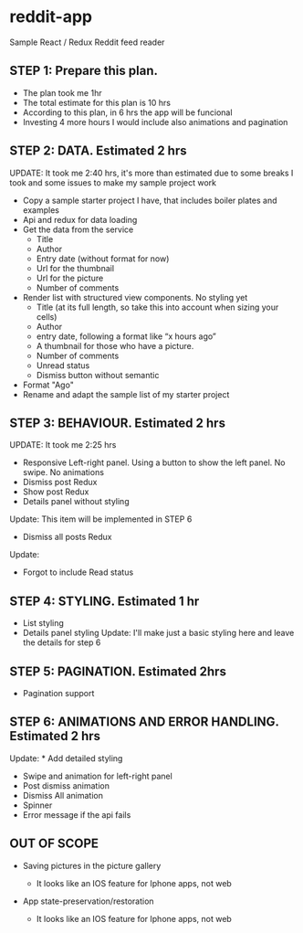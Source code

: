 # reddit-app
Sample React / Redux Reddit feed reader


## STEP 1: Prepare this plan. 

  - The plan took me 1hr
  - The total estimate for this plan is 10 hrs
  - According to this plan, in 6 hrs the app will be funcional
  - Investing 4 more hours I would include also animations and pagination

## STEP 2: DATA. Estimated 2 hrs

UPDATE: It took me 2:40 hrs, it's more than estimated due to some breaks I took and some issues to make my sample project work

* Copy a sample starter project I have, that includes boiler plates and examples
* Api and redux for data loading
* Get the data from the service
  - Title
  - Author
  - Entry date (without format for now)
  - Url for the thumbnail
  - Url for the picture
  - Number of comments
* Render list with structured view components. No styling yet
  - Title (at its full length, so take this into account when sizing your cells)
  - Author
  - entry date, following a format like “x hours ago” 
  - A thumbnail for those who have a picture.
  - Number of comments
  - Unread status
  - Dismiss button without semantic
* Format "Ago"
* Rename and adapt the sample list of my starter project

## STEP 3: BEHAVIOUR. Estimated 2 hrs
UPDATE: It took me 2:25 hrs

* Responsive Left-right panel. Using a button to show the left panel. No swipe. No animations
* Dismiss post Redux
* Show post Redux
* Details panel without styling

Update: This item will be implemented in STEP 6
* Dismiss all posts Redux

 Update:
 * Forgot to include Read status

## STEP 4: STYLING. Estimated 1 hr

* List styling
* Details panel styling
Update: I'll make just a basic styling here and leave the details for step 6

## STEP 5: PAGINATION. Estimated 2hrs

* Pagination support

## STEP 6: ANIMATIONS AND ERROR HANDLING. Estimated 2 hrs

Update: * Add detailed styling
* Swipe and animation for left-right panel
* Post dismiss animation
* Dismiss All animation
* Spinner
* Error message if the api fails

## OUT OF SCOPE

* Saving pictures in the picture gallery
  - It looks like an IOS feature for Iphone apps, not web

* App state-preservation/restoration
  - It looks like an IOS feature for Iphone apps, not web

